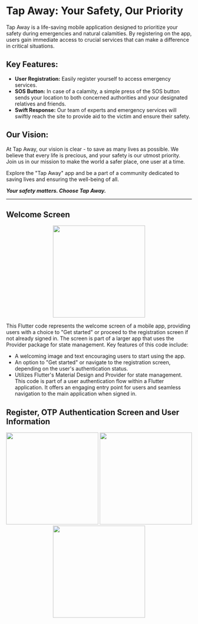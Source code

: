 # Tap Away: Your Safety, Our Priority

Tap Away is a life-saving mobile application designed to prioritize your safety during emergencies and natural calamities. By registering on the app, users gain immediate access to crucial services that can make a difference in critical situations.

## Key Features:

* **User Registration:** Easily register yourself to access emergency services.
* **SOS Button:** In case of a calamity, a simple press of the SOS button sends your location to both concerned authorities and your designated relatives and friends.
* **Swift Response:** Our team of experts and emergency services will swiftly reach the site to provide aid to the victim and ensure their safety.

## Our Vision:

At Tap Away, our vision is clear - to save as many lives as possible. We believe that every life is precious, and your safety is our utmost priority. Join us in our mission to make the world a safer place, one user at a time.

Explore the "Tap Away" app and be a part of a community dedicated to saving lives and ensuring the well-being of all.

***Your safety matters. Choose Tap Away.***

----
## Welcome Screen

<p align="center">
<img center width="250" src="https://github.com/Vaibhav-kesarwani/Disaster-Management-App/assets/116189379/030680f9-1c0b-425d-8ccb-35a9d6bcd148">
</p>

This Flutter code represents the welcome screen of a mobile app, providing users with a choice to "Get started" or proceed to the registration screen if not already signed in. The screen is part of a larger app that uses the Provider package for state management. Key features of this code include:

* A welcoming image and text encouraging users to start using the app.
* An option to "Get started" or navigate to the registration screen, depending on the user's authentication status.
* Utilizes Flutter's Material Design and Provider for state management.\
This code is part of a user authentication flow within a Flutter application. It offers an engaging entry point for users and seamless navigation to the main application when signed in.

## Register, OTP Authentication Screen and User Information 

<p align="center">
<img width="250" src="https://github.com/Vaibhav-kesarwani/Disaster-Management-App/assets/116189379/e8e56391-074f-4954-819a-c829935e39b2">
<img width="250" src="https://github.com/Vaibhav-kesarwani/Disaster-Management-App/assets/116189379/17304572-34dd-43e4-8667-dd7b59630bae">
<img width="250" src="https://github.com/Vaibhav-kesarwani/Disaster-Management-App/assets/116189379/bc172c7b-50bf-4efa-91ab-5db4432a1470">
</p>